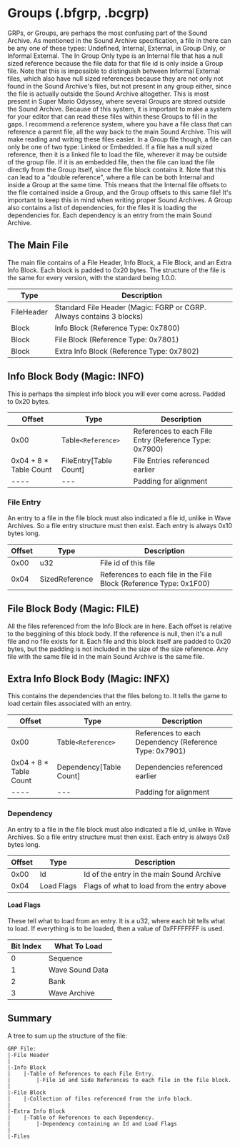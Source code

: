 # Groups (.bfgrp, .bcgrp)
GRPs, or Groups, are perhaps the most confusing part of the Sound Archive. As mentioned in the Sound Archive specification, a file in there can be any one of these types: Undefined, Internal, External, in Group Only, or Informal External. The In Group Only type is an Internal file that has a null sized reference because the file data for that file id is only inside a Group file. Note that this is impossible to distinguish between Informal External files, which also have null sized references because they are not only not found in the Sound Archive's files, but not present in any group either, since the file is actually outside the Sound Archive altogether. This is most present in Super Mario Odyssey, where several Groups are stored outside the Sound Archive. Because of this system, it is important to make a system for your editor that can read these files within these Groups to fill in the gaps. I recommend a reference system, where you have a file class that can reference a parent file, all the way back to the main Sound Archive. This will make reading and writing these files easier. In a Group file though, a file can only be one of two type: Linked or Embedded. If a file has a null sized reference, then it is a linked file to load the file, wherever it may be outside of the group file. If it is an embedded file, then the file can load the file directly from the Group itself, since the file block contains it. Note that this can lead to a "double reference", where a file can be both Internal and inside a Group at the same time. This means that the Internal file offsets to the file contained inside a Group, and the Group offsets to this same file! It's important to keep this in mind when writing proper Sound Archives. A Group also contains a list of dependencies, for the files it is loading the dependencies for. Each dependency is an entry from the main Sound Archive.

## The Main File
The main file contains of a File Header, Info Block, a File Block, and an Extra Info Block. Each block is padded to 0x20 bytes. The structure of the file is the same for every version, with the standard being 1.0.0.

| **Type** | **Description** |
|----------|-----------------|
|FileHeader|Standard File Header (Magic: FGRP or CGRP. Always contains 3 blocks)|
|Block|Info Block (Reference Type: 0x7800)|
|Block|File Block (Reference Type: 0x7801)|
|Block|Extra Info Block (Reference Type: 0x7802)|

## Info Block Body (Magic: INFO)
This is perhaps the simplest info block you will ever come across. Padded to 0x20 bytes.

| **Offset** | **Type** | **Description** |
|------------|----------|-----------------|
|0x00|Table`<Reference>`|References to each File Entry (Reference Type: 0x7900)|
|0x04 + 8 * Table Count|FileEntry[Table Count]|File Entries referenced earlier|
|----|---|Padding for alignment|

### File Entry
An entry to a file in the file block must also indicated a file id, unlike in Wave Archives. So a file entry structure must then exist. Each entry is always 0x10 bytes long.

| **Offset** | **Type** | **Description** |
|------------|----------|-----------------|
|0x00|u32|File id of this file|
|0x04|SizedReference|References to each file in the File Block (Reference Type: 0x1F00)|

## File Block Body (Magic: FILE)
All the files referenced from the Info Block are in here. Each offset is relative to the beggining of this block body. If the reference is null, then it's a null file and no file exists for it. Each file and this block itself are padded to 0x20 bytes, but the padding is not included in the size of the size reference. Any file with the same file id in the main Sound Archive is the same file.

## Extra Info Block Body (Magic: INFX)
This contains the dependencies that the files belong to. It tells the game to load certain files associated with an entry.

| **Offset** | **Type** | **Description** |
|------------|----------|-----------------|
|0x00|Table`<Reference>`|References to each Dependency (Reference Type: 0x7901)|
|0x04 + 8 * Table Count|Dependency[Table Count]|Dependencies referenced earlier|
|----|---|Padding for alignment|

### Dependency
An entry to a file in the file block must also indicated a file id, unlike in Wave Archives. So a file entry structure must then exist. Each entry is always 0x8 bytes long.

| **Offset** | **Type** | **Description** |
|------------|----------|-----------------|
|0x00|Id|Id of the entry in the main Sound Archive|
|0x04|Load Flags|Flags of what to load from the entry above|

#### Load Flags
These tell what to load from an entry. It is a u32, where each bit tells what to load. If everything is to be loaded, then a value of 0xFFFFFFFF is used.

| **Bit Index** | **What To Load** |
|---------------|------------------|
|0|Sequence|
|1|Wave Sound Data|
|2|Bank|
|3|Wave Archive|

## Summary
A tree to sum up the structure of the file:
```
GRP File:
|-File Header
|
|-Info Block
|    |-Table of References to each File Entry.
|        |-File id and Side References to each file in the file block.
|
|-File Block
|    |-Collection of files referenced from the info block.
|
|-Extra Info Block
|    |-Table of References to each Dependency.
|        |-Dependency containing an Id and Load Flags
|
|-Files
```